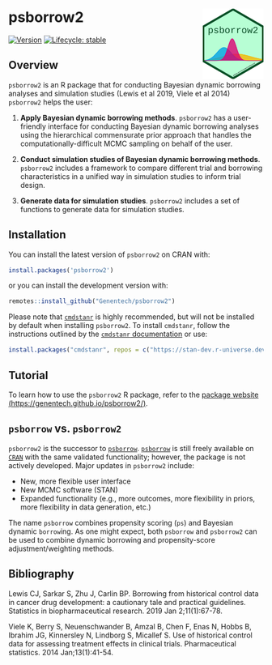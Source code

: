# psborrow2 <img src="./man/figures/hex.png" align="right" width="120"/>

<!-- badges: start -->

[![Version](https://img.shields.io/static/v1.svg?label=github.com/genentech&message=v.0.0.3.4&color=DC0073)](https://github.com/Genentech/psborrow2)
[![Lifecycle: stable](https://img.shields.io/badge/lifecycle-stable-green.svg)](https://www.tidyverse.org/lifecycle/#stable)

<!-- badges: end -->

## Overview

`psborrow2` is an R package that for conducting Bayesian dynamic borrowing
analyses and simulation studies (Lewis et al 2019, Viele et al 2014)
`psborrow2` helps the user:

1. **Apply Bayesian dynamic borrowing methods**. `psborrow2` has a user-friendly interface for
   conducting Bayesian dynamic borrowing analyses using the hierarchical commensurate prior approach
   that handles the computationally-difficult MCMC sampling
   on behalf of the user.

2. **Conduct simulation studies of Bayesian dynamic borrowing methods**. `psborrow2` includes a
   framework to compare different trial and borrowing characteristics in a unified way
   in simulation studies to inform trial design.

3. **Generate data for simulation studies**. `psborrow2` includes a set of functions to generate
   data for simulation studies.

## Installation

You can install the latest version of `psborrow2` on CRAN with:

```r
install.packages('psborrow2')
```

or you can install the development version with:

```r
remotes::install_github("Genentech/psborrow2")
```

Please note that [`cmdstanr`](https://mc-stan.org/cmdstanr/) is highly recommended, but will not be installed by default when installing `psborrow2`.
To install `cmdstanr`, follow the instructions outlined by the [`cmdstanr` documentation](https://mc-stan.org/cmdstanr/) or use:

```r
install.packages("cmdstanr", repos = c("https://stan-dev.r-universe.dev", getOption("repos")))
```

## Tutorial

To learn how to use the `psborrow2` R package, refer to the [package website (https://genentech.github.io/psborrow2/)](https://genentech.github.io/psborrow2/).

## `psborrow` vs. `psborrow2`

`psborrow2` is the successor to
[`psborrow`](https://github.com/Genentech/psborrow). [`psborrow`](https://github.com/Genentech/psborrow)
is still freely available on [`CRAN`](https://cran.r-project.org/package=psborrow) with the
same validated functionality; however, the package is not actively developed.
Major updates in `psborrow2` include:

- New, more flexible user interface
- New MCMC software (STAN)
- Expanded functionality (e.g., more outcomes, more flexibility in priors, more flexibility in data generation, etc.)

The name `psborrow` combines propensity scoring (`ps`) and Bayesian dynamic
`borrow`ing. As one might expect, both `psborrow` and `psborrow2` can be used to combine dynamic
borrowing and propensity-score adjustment/weighting methods.

## Bibliography

Lewis CJ, Sarkar S, Zhu J, Carlin BP. Borrowing from historical control data
in cancer drug development: a cautionary tale and practical guidelines.
Statistics in biopharmaceutical research. 2019 Jan 2;11(1):67-78.

Viele K, Berry S, Neuenschwander B, Amzal B, Chen F, Enas N, Hobbs B,
Ibrahim JG, Kinnersley N, Lindborg S, Micallef S. Use of historical control
data for assessing treatment effects in clinical trials. Pharmaceutical
statistics. 2014 Jan;13(1):41-54.
